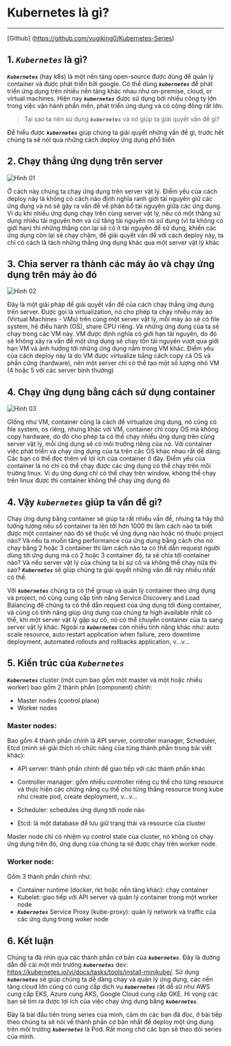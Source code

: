 # Kubernetes là gì?

---

[Github] (https://github.com/yugiking0/Kubernetes-Series)

## 1. **_`Kubernetes`_** là gì?

**_`Kubernetes`_** (hay k8s) là một nền tảng open-source được dùng để quản lý container và được phát triển bởi google. Có thể dùng **_`kubernetes`_** để phát triển ứng dụng trên nhiều nền tảng khác nhau như on-premise, cloud, or virtual machines. Hiện nay **_`kubernetes`_** được sử dụng bởi nhiều công ty lớn trong việc vận hành phần mền, phát triển ứng dụng và có cộng đồng rất lớn.

> Tại sao ta nên sử dụng **_`kubernetes`_** và nó giúp ta giải quyết vấn đề gì?

Để hiểu được **_`kubernetes`_** giúp chúng ta giải quyết những vấn đề gì, trước hết chúng ta sẽ nói qua những cách deploy ứng dụng phổ biến

## 2. Chạy thẳng ứng dụng trên server

![Hình 01](./images/001.png 'Hình 01')

Ở cách này chúng ta chạy ứng dụng trên server vật lý. Điểm yếu của cách deploy này là không có cách nào định nghĩa ranh giới tài nguyên giữ các ứng dụng và nó sẽ gây ra vấn đề về phân bổ tài nguyên giữa các ứng dụng. Ví dụ khi nhiều ứng dụng chạy trên cùng server vật lý, nếu có một thằng sử dụng nhiều tài nguyên hơn và cứ tăng tài nguyên nó sử dụng (vì ta không có giới hạn) thì những thằng còn lại sẽ có ít tài nguyên để sử dụng, khiến các ứng dụng còn lại sẽ chạy chậm, để giải quyết vấn đề với cách deploy này, ta chỉ có cách là tách những thằng ứng dụng khác qua một server vật lý khác

## 3. Chia server ra thành các máy ảo và chạy ứng dụng trên máy ảo đó

![Hình 02](./images/002.png 'Hình 02')

Đây là một giải pháp để giải quyết vấn đề của cách chạy thẳng ứng dụng trên server. Được gọi là virtualization, nó cho phép ta chạy nhiều máy ảo (Virtual Machines - VMs) trên cùng một server vật lý, mỗi máy ảo sẽ có file system, hệ điều hành (OS), share CPU riêng. Và những ứng dụng của ta sẽ chạy trong các VM này. VM được định nghĩa có giới hạn tài nguyên, do đó sẽ không xảy ra vấn để một ứng dụng sẽ chạy tốn tài nguyên vượt qua giới hạn VM và ảnh hưởng tới những ứng dụng nằm trong VM khác. Điểm yếu của cách deploy này là do VM được virtualize bằng cách copy cả OS và phần cứng (hardware), nên một server chỉ có thể tạo một số lượng nhỏ VM (4 hoặc 5 với các server bình thường)

## 4. Chạy ứng dụng bằng cách sử dụng container

![Hình 03](./images/003.png 'Hình 03')

GIống như VM, container cũng là cách để virtualize ứng dụng, nó cũng có file system, os riêng, nhưng khác với VM, container chỉ copy OS mà không copy hardware, do đó cho phép ta có thể chạy nhiều ứng dụng trên cũng server vật lý, mỗi ứng dụng sẽ có môi trường riêng của nó. Với container việc phát triển và chạy ứng dụng của ta trên các OS khác nhau rất dễ dàng. Các bạn có thể đọc thêm về lợi ích của container ở đây. Điểm yếu của container là nó chỉ có thể chạy được các ứng dụng có thể chạy trên môi trường linux. Ví dụ ứng dụng chỉ có thể chạy trên window, không thể chạy trên linux được thì container không thể chạy ứng dụng đó

## 4. Vậy **_`kubernetes`_** giúp ta vấn đề gì?

Chạy ứng dụng bằng container sẽ giúp ta rất nhiều vấn đề, nhưng ta hãy thử tưởng tượng nếu số container ta lên tới hơn 1000 thì làm cách nào ta biết được một container nào đó sẽ thuộc về ứng dụng nào hoặc nó thuộc project nào? Và nếu ta muốn tăng performance của ứng dụng bằng cách cho nó chạy bằng 2 hoặc 3 container thì làm cách nào ta có thể dẫn request người dùng tới ứng dụng mà có 2 hoặc 3 container đó, ta sẽ chỉa tới container nào? Và nếu server vật lý của chúng ta bị sự cố và không thể chạy nữa thì sao? **_`Kubernetes`_** sẽ giúp chúng ta giải quyết những vấn đề này nhiều nhất có thể.

Với **_`kubernetes`_** chúng ta có thể group và quản lý container theo ứng dụng và project, nó cũng cung cấp tính năng Service Discovery and Load Balancing để chúng ta có thể dẫn request của ứng dụng tới đúng container, và cũng có tính năng giúp ứng dụng của chúng ta high available nhất có thể, khi một server vật lý gặp sự cố, nó có thể chuyển container của ta sang server vật lý khác. Ngoài ra **_`kubernetes`_** còn nhiều tính năng khác như: auto scale resource, auto restart application when failure, zero downtime deployment, automated rollouts and rollbacks application, v...v...

## 5. Kiến trúc của **_`Kubernetes`_**

**_`Kubernetes`_** cluster (một cụm bao gồm một master và một hoặc nhiều worker) bao gồm 2 thành phần (component) chính:

- Master nodes (control plane)
- Worker nodes

### Master nodes:

Bao gồm 4 thành phần chính là API server, controller manager, Scheduler, Etcd (mình sẽ giải thích rõ chức năng của từng thành phần trong bài viết khác):

- API server: thành phần chính để giao tiếp với các thành phần khác

- Controller manager: gồm nhiều controller riêng cụ thể cho từng resource và thực hiện các chứng năng cụ thể cho từng thằng resource trong kube như create pod, create deployment, v...v...
- Scheduler: schedules ứng dụng tới node nào
- Etcd: là một database để lưu giữ trạng thái và resource của cluster

Master node chỉ có nhiệm vụ control state của cluster, nó không có chạy ứng dụng trên đó, ứng dụng của chúng ta sẽ được chạy trên worker node.

### Worker node:

Gồm 3 thành phần chính như:

- Container runtime (docker, rkt hoặc nền tảng khác): chạy container
- Kubelet: giao tiếp với API server và quản lý container trong một worker node
- **_`Kubernetes`_** Service Proxy (kube-proxy): quản lý network và traffic của các ứng dụng trong woker node

## 6. Kết luận

Chúng ta đã nhìn qua các thành phần cơ bản của **_`kubernetes`_**. Đây là đường dẫn để cài một môi trường **_`kubernetes`_** dev: https://kubernetes.io/vi/docs/tasks/tools/install-minikube/.
Sử dụng **_`kubernetes`_** sẽ giúp chúng ta dễ dàng chạy và quản lý ứng dụng, các nền tảng cloud lớn cũng có cung cấp dịch vụ **_`kubernetes`_** rất dễ sử như AWS cung cấp EKS, Azure cung AKS, Google Cloud cung cấp GKE. Hi vọng các bạn sẽ tìm ra được lợi ích của việc chạy ứng dụng bằng **_`kubernetes`_**.

Đây là bài đầu tiên trong series của mình, cảm ơn các bạn đã đọc, ở bài tiếp theo chúng ta sẽ nói về thành phần cơ bản nhất để deploy một ứng dụng trên môi trường **_`kubernetes`_** là Pod. Rất mong chờ các bạn sẽ theo dõi series của mình.
